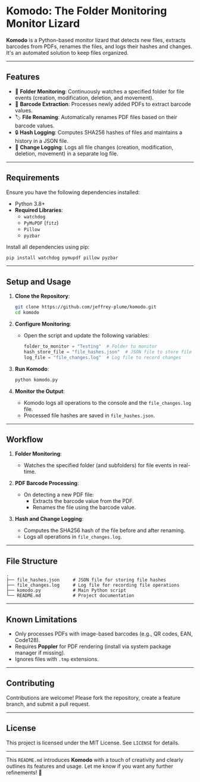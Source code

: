 
# Komodo: The Folder Monitoring Monitor Lizard

**Komodo** is a Python-based monitor lizard that detects new files, extracts barcodes from PDFs, renames the files, and logs their hashes and changes. It's an automated solution to keep files organized.

---

## Features

- 🦎 **Folder Monitoring**: Continuously watches a specified folder for file events (creation, modification, deletion, and movement).
- 📄 **Barcode Extraction**: Processes newly added PDFs to extract barcode values.
- 🏷️ **File Renaming**: Automatically renames PDF files based on their barcode values.
- 🔒 **Hash Logging**: Computes SHA256 hashes of files and maintains a history in a JSON file.
- 📝 **Change Logging**: Logs all file changes (creation, modification, deletion, movement) in a separate log file.

---

## Requirements

Ensure you have the following dependencies installed:

- Python 3.8+
- **Required Libraries**:
  - `watchdog`
  - `PyMuPDF` (`fitz`)
  - `Pillow`
  - `pyzbar`

Install all dependencies using pip:

```bash
pip install watchdog pymupdf pillow pyzbar
```

---

## Setup and Usage

1. **Clone the Repository**:
   ```bash
   git clone https://github.com/jeffrey-plume/komodo.git
   cd komodo
   ```

2. **Configure Monitoring**:
   - Open the script and update the following variables:
     ```python
     folder_to_monitor = "Testing"  # Folder to monitor
     hash_store_file = "file_hashes.json"  # JSON file to store file hashes
     log_file = "file_changes.log"  # Log file to record changes
     ```

3. **Run Komodo**:
   ```bash
   python komodo.py
   ```

4. **Monitor the Output**:
   - Komodo logs all operations to the console and the `file_changes.log` file.
   - Processed file hashes are saved in `file_hashes.json`.

---

## Workflow

1. **Folder Monitoring**:
   - Watches the specified folder (and subfolders) for file events in real-time.

2. **PDF Barcode Processing**:
   - On detecting a new PDF file:
     - Extracts the barcode value from the PDF.
     - Renames the file using the barcode value.

3. **Hash and Change Logging**:
   - Computes the SHA256 hash of the file before and after renaming.
   - Logs all operations in `file_changes.log`.

---

## File Structure

```plaintext
.
├── file_hashes.json     # JSON file for storing file hashes
├── file_changes.log     # Log file for recording file operations
├── komodo.py            # Main Python script
└── README.md            # Project documentation
```


---

## Known Limitations

- Only processes PDFs with image-based barcodes (e.g., QR codes, EAN, Code128).
- Requires **Poppler** for PDF rendering (install via system package manager if missing).
- Ignores files with `.tmp` extensions.

---

## Contributing

Contributions are welcome! Please fork the repository, create a feature branch, and submit a pull request.

---

## License

This project is licensed under the MIT License. See `LICENSE` for details.

---


This `README.md` introduces **Komodo** with a touch of creativity and clearly outlines its features and usage. Let me know if you want any further refinements! 🦎
